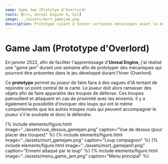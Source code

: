 ```yaml
---
name: Game Jam (Prototye d'Overlord)
tools: [C++, Unreal Engine 4, Git]
image: ../assets/mort_gamejam.png
description: Prototype visant à tester certaines mécaniques avant le développement d'Overlord. Réalisé en 4 jours par 2 personnes.
---
```


# Game Jam (Prototype d'Overlord)


En janvier 2022, afin de faciliter l'apprentissage d'**Unreal Engine**, j'ai réalisé une "game jam" durant une semaine afin de prototyper des mécaniques qui pourront être présentes dans le jeu développé durant l'hiver (Overlord).

Ce **prototype** permet au joueur de faire face à des vagues d'IA tentant de rejoindre un point central de la carte. Le joueur doit alors ramasser des objets afin de faire apparaitre des troupes de défense. Ces troupes patrouillent et attaquent en cas de proximité avec les ennemis. Il y a également la possibilité d'invoquer des loups qui ont le même comportements que les autres troupes mais qui peuvent accompagner le joueur s'il le souhaite et donc le défendre.

{% include elements/figure.html image="../assets/vue_dessus_gamejam.png" caption="Vue de dessus (pour placer des troupes)" %}
{% include elements/figure.html image="../assets/mort_gamejam.png" caption="Loup compagnon" %}
{% include elements/figure.html image="../assets/mort_gamejam1.png" caption="Ennemi attaqué par le loup" %}
{% include elements/figure.html image="../assets/menu_game_jam.png" caption="Menu principal" %}